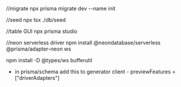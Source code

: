 //migrate
npx prisma migrate dev --name init  

//seed
npx tsx ./db/seed

//table GUI
npx prisma studio

//neon serverless driver
npm install @neondatabase/serverless @prisma/adapter-neon ws

npm install -D @types/ws bufferutil

* in prisma/schema add this to generator client -
previewFeatures = ["driverAdapters"]
